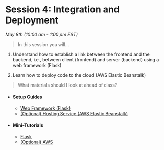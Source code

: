 # Session 4: Integration and Deployment
*May 8th (10:00 am - 1:00 pm EST)*

> In this session you will... 


1) Understand how to establish a link between the frontend and the backend, i.e., between client (frontend) and server (backend) using a web framework (Flask)

2) Learn how to deploy code to the cloud (AWS Elastic Beanstalk) 


> What materials should I look at ahead of class?

- #### Setup Guides
	* [Web Framework (Flask)]((/session4/setup_flask.md))
	* [(Optional) Hosting Service (AWS Elastic Beanstalk)]((/session4/setup_aws.md))

- #### Mini-Tutorials 
	* [Flask]((/session4/tutorial_flask.md))
	* [(Optional) AWS]((/session4/tutorial_aws.md))


